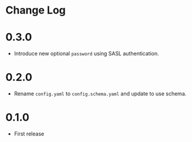 # Change Log

# 0.3.0
- Introduce new optional `password` using SASL authentication.

# 0.2.0
- Rename `config.yaml` to `config.schema.yaml` and update to use schema.

# 0.1.0
- First release 
